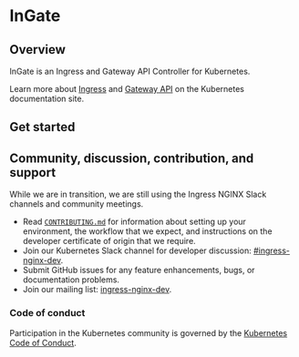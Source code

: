 # InGate

## Overview

InGate is an Ingress and Gateway API Controller for Kubernetes.

Learn more about [Ingress](https://kubernetes.io/docs/concepts/services-networking/ingress) and [Gateway API](https://kubernetes.io/docs/concepts/services-networking/gateway) on the Kubernetes documentation site.

## Get started

## Community, discussion, contribution, and support

While we are in transition, we are still using the Ingress NGINX Slack channels and community meetings.

- Read [`CONTRIBUTING.md`](CONTRIBUTING.md) for information about setting up your environment, the workflow that we expect, and instructions on the developer certificate of origin that we require.
- Join our Kubernetes Slack channel for developer discussion: [#ingress-nginx-dev](https://kubernetes.slack.com/archives/C021E147ZA4).
- Submit GitHub issues for any feature enhancements, bugs, or documentation problems.
- Join our mailing list: [ingress-nginx-dev](https://groups.google.com/a/kubernetes.io/g/ingress-nginx-dev/c/ebbBMo-zX-w).

### Code of conduct

Participation in the Kubernetes community is governed by the [Kubernetes Code of Conduct](code-of-conduct.md).
